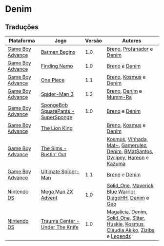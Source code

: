 # Denim

## Traduções

| Plataforma | Jogo | Versão | Autores |
| ----------- | ----------- | ----------- | ----------- |
| [Game Boy Advance](../../traducoes/game-boy-advance/) | [Batman Begins](../../traducoes/game-boy-advance/batman-begins_breno-profanador-denim/) | 1.0 | [Breno](../../autores/breno/), [Profanador](../../autores/profanador/) e [Denim](../../autores/denim/) |
| [Game Boy Advance](../../traducoes/game-boy-advance/) | [Finding Nemo](../../traducoes/game-boy-advance/finding-nemo_breno-denim/) | 1.0 | [Breno](../../autores/breno/) e [Denim](../../autores/denim/) |
| [Game Boy Advance](../../traducoes/game-boy-advance/) | [One Piece](../../traducoes/game-boy-advance/one-piece_breno-kosmus-denim/) | 1.1 | [Breno](../../autores/breno/), [Kosmus](../../autores/kosmus/) e [Denim](../../autores/denim/) |
| [Game Boy Advance](../../traducoes/game-boy-advance/) | [Spider-Man 3](../../traducoes/game-boy-advance/spider-man-3_breno-denim-mumm-ra/) | 1.2 | [Breno](../../autores/breno/), [Denim](../../autores/denim/) e [Mumm\-Ra](../../autores/mumm-ra/) |
| [Game Boy Advance](../../traducoes/game-boy-advance/) | [SpongeBob SquarePants - SuperSponge](../../traducoes/game-boy-advance/spongebob-squarepants-supersponge_breno-denim/) | 1.0 | [Breno](../../autores/breno/) e [Denim](../../autores/denim/) |
| [Game Boy Advance](../../traducoes/game-boy-advance/) | [The Lion King](../../traducoes/game-boy-advance/the-lion-king_breno-kosmus-denim/) |  | [Breno](../../autores/breno/), [Kosmus](../../autores/kosmus/) e [Denim](../../autores/denim/) |
| [Game Boy Advance](../../traducoes/game-boy-advance/) | [The Sims - Bustin' Out](../../traducoes/game-boy-advance/the-sims-bustin-out_kosmus-et-al/) |  | [Kosmus](../../autores/kosmus/), [Vihhada](../../autores/vihhada/), [Mat~](../../autores/mat/), [Gamerulez](../../autores/gamerulez/), [Denim](../../autores/denim/), [BMatSantos](../../autores/bmatsantos/), [Dwlipey](../../autores/dwlipey/), [Hareon](../../autores/hareon/) e [Kazuma](../../autores/kazuma/) |
| [Game Boy Advance](../../traducoes/game-boy-advance/) | [Ultimate Spider-Man](../../traducoes/game-boy-advance/ultimate-spider-man_breno-denim/) | 1.1 | [Breno](../../autores/breno/) e [Denim](../../autores/denim/) |
| [Nintendo DS](../../traducoes/nintendo-ds/) | [Mega Man ZX Advent](../../traducoes/nintendo-ds/mega-man-zx-advent_solid_one-et-al/) | 1.0 | [Solid\_One](../../autores/solid_one/), [Maverick Blue Warrior](../../autores/maverick-blue-warrior/), [DiegoHH](../../autores/diegohh/), [Denim](../../autores/denim/) e [Geo](../../autores/geo/) |
| [Nintendo DS](../../traducoes/nintendo-ds/) | [Trauma Center - Under The Knife](../../traducoes/nintendo-ds/trauma-center-under-the-knife_magalicia-et-al/) | 1.0 | [Magalicia](../../autores/magalicia/), [Denim](../../autores/denim/), [Solid\_One](../../autores/solid_one/), [Sliter](../../autores/sliter/), [Huskie](../../autores/huskie/), [Kosmus](../../autores/kosmus/), [Cláudia Akiko](../../autores/claudia-akiko/), [Zizibs](../../autores/zizibs/) e [Legends](../../autores/legends/) |